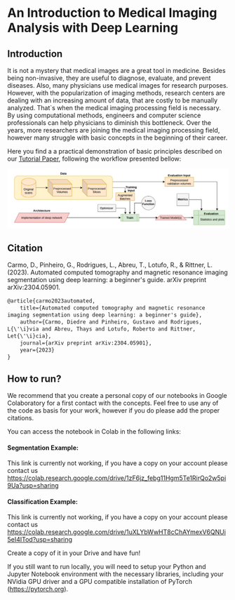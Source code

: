 # An Introduction to Medical Imaging Analysis with Deep Learning

## Introduction

It is not a mystery that medical images are a great tool in medicine. Besides being non-invasive, they are useful to diagnose, evaluate, and prevent diseases. Also, many physicians use medical images for research purposes. However, with the popularization of imaging methods, research centers are dealing with an increasing amount of data, that are costly to be manually analyzed. That`s when the medical imaging processing field is necessary. By using computational methods, engineers and computer science professionals can help physicians to diminish this bottleneck.
Over the years, more researchers are joining the medical imaging processing field, however many struggle with basic concepts in the beginning of their career. 

Here you find a a practical demonstration of basic principles described on our [Tutorial Paper](https://arxiv.org/pdf/2304.05901.pdf), following the workflow presented bellow:

<img src=https://github.com/MICLab-Unicamp/Medical-Imaging-Tutorial/blob/main/workflow.png>

## Citation

Carmo, D., Pinheiro, G., Rodrigues, L., Abreu, T., Lotufo, R., & Rittner, L. (2023). Automated computed tomography and magnetic resonance imaging segmentation using deep learning: a beginner's guide. arXiv preprint arXiv:2304.05901.

    @article{carmo2023automated,
        title={Automated computed tomography and magnetic resonance imaging segmentation using deep learning: a beginner's guide},
        author={Carmo, Diedre and Pinheiro, Gustavo and Rodrigues, L{\'\i}via and Abreu, Thays and Lotufo, Roberto and Rittner, Let{\'\i}cia},
        journal={arXiv preprint arXiv:2304.05901},
        year={2023}
    }

## How to run?

We recommend that you create a personal copy of our notebooks in Google Colaboratory for a first contact with the concepts. Feel free to use any of the code as basis for your work, however if you do please add the proper citations.

You can access the notebook in Colab in the following links:

#### Segmentation Example:

This link is currently not working, if you have a copy on your account please contact us
https://colab.research.google.com/drive/1zF6jz_febg11Hgm5Te1RirQo2w5pi9Ua?usp=sharing

#### Classification Example:

This link is currently not working, if you have a copy on your account please contact us
https://colab.research.google.com/drive/1uXLYbWwHT8cChAYmexV6QNUi5eI4ITod?usp=sharing

Create a copy of it in your Drive and have fun!

If you still want to run locally, you will need to setup your Python and Jupyter Notebook environment with the necessary libraries, including your NVidia GPU driver and a GPU compatible installation of PyTorch (https://pytorch.org).
